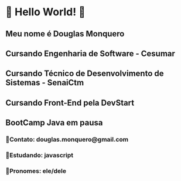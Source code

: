 <h1>🚀 Hello World! 🥇</h1>  
<h2>Meu nome é Douglas Monquero</h2>
<h2>Cursando Engenharia de Software - Cesumar</h2>
<h2>Cursando Técnico de Desenvolvimento de Sistemas - SenaiCtm</h2>
<h2>Cursando Front-End pela DevStart</h2>
<h2>BootCamp Java em pausa</h2>








<h3>🧾Contato: douglas.monquero@gmail.com</h3>
<h3>📘Estudando: javascript</h3>
<h3>👦Pronomes: ele/dele</h3>

